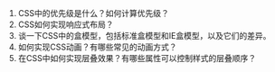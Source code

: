

1. CSS中的优先级是什么？如何计算优先级？
2. CSS如何实现响应式布局？
3. 谈一下CSS中的盒模型，包括标准盒模型和IE盒模型，以及它们的差异。
4. 如何实现CSS动画？有哪些常见的动画方式？
5. 在CSS中如何实现层叠效果？有哪些属性可以控制样式的层叠顺序？